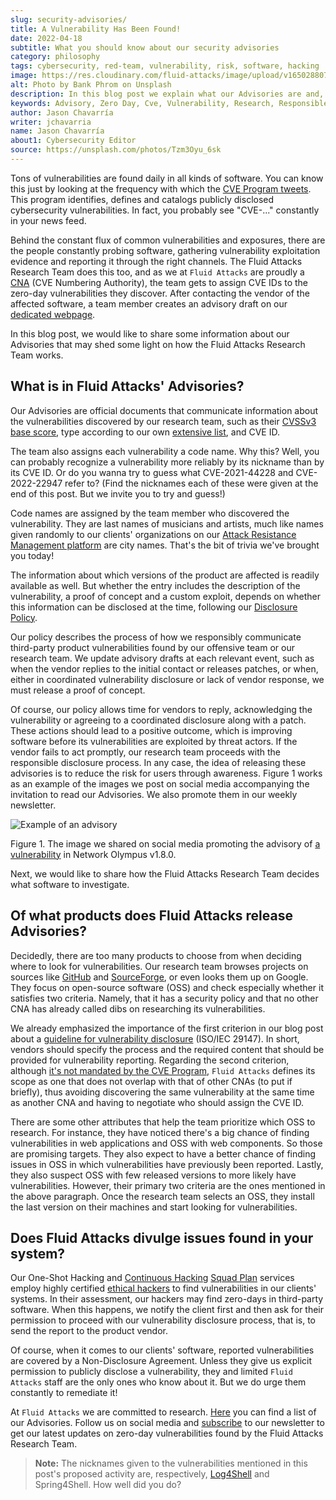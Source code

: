 ```yaml
---
slug: security-advisories/
title: A Vulnerability Has Been Found!
date: 2022-04-18
subtitle: What you should know about our security advisories
category: philosophy
tags: cybersecurity, red-team, vulnerability, risk, software, hacking
image: https://res.cloudinary.com/fluid-attacks/image/upload/v1650288075/blog/security-advisories/cover_advisories.webp
alt: Photo by Bank Phrom on Unsplash
description: In this blog post we explain what our Advisories are and, in the process, share some information on how the Fluid Attacks Research Team works.
keywords: Advisory, Zero Day, Cve, Vulnerability, Research, Responsible Disclosure, Cve Numbering Authority, Ethical Hacking, Pentesting
author: Jason Chavarría
writer: jchavarria
name: Jason Chavarría
about1: Cybersecurity Editor
source: https://unsplash.com/photos/Tzm3Oyu_6sk
---
```


Tons of vulnerabilities are found daily
in all kinds of software.
You can know this just by looking at the frequency
with which the [CVE Program tweets](https://twitter.com/cvenew/).
This program identifies,
defines
and catalogs publicly disclosed cybersecurity vulnerabilities.
In fact,
you probably see "CVE-..." constantly in your news feed.

Behind the constant flux of common vulnerabilities and exposures,
there are the people constantly probing software,
gathering vulnerability exploitation evidence
and reporting it through the right channels.
The Fluid Attacks Research Team does this too,
and as we at `Fluid Attacks` are proudly a [CNA](https://www.cve.org/ResourcesSupport/AllResources/CNARules#section_1-1_cnas)
(CVE Numbering Authority),
the team gets to assign CVE IDs
to the zero-day vulnerabilities they discover.
After contacting the vendor of the affected software,
a team member creates an advisory draft
on our [dedicated webpage](../../advisories/).

In this blog post,
we would like to share some information
about our Advisories
that may shed some light on how the Fluid Attacks Research Team works.

## What is in Fluid Attacks' Advisories?

Our Advisories are official documents
that communicate information
about the vulnerabilities discovered by our research team,
such as their [CVSSv3 base score](https://www.first.org/cvss/),
type according to our own [extensive list](https://docs.fluidattacks.com/criteria/vulnerabilities/),
and CVE ID.

The team also assigns each vulnerability a code name.
Why this?
Well,
you can probably recognize a vulnerability more reliably by its nickname
than by its CVE ID.
Or do you wanna try to guess what CVE-2021-44228
and CVE-2022-22947
refer to?
(Find the nicknames each of these were given at the end of this post.
But we invite you to try and guess\!)

Code names are assigned by the team member
who discovered the vulnerability.
They are last names of musicians and artists,
much like names given randomly to our clients' organizations
on our [Attack Resistance Management platform](../../categories/arm/)
are city names.
That's the bit of trivia we've brought you today\!

The information about which versions of the product are affected
is readily available as well.
But whether the entry includes the description of the vulnerability,
a proof of concept
and a custom exploit,
depends on whether this information can be disclosed at the time,
following our [Disclosure Policy](../../advisories/policy/).

Our policy describes the process
of how we responsibly communicate third-party product vulnerabilities
found by our offensive team or our research team.
We update advisory drafts at each relevant event,
such as when the vendor replies to the initial contact
or releases patches,
or when,
either in coordinated vulnerability disclosure
or lack of vendor response,
we must release a proof of concept.

Of course,
our policy allows time for vendors to reply,
acknowledging the vulnerability
or agreeing to a coordinated disclosure along with a patch.
These actions should lead to a positive outcome,
which is improving software
before its vulnerabilities are exploited by threat actors.
If the vendor fails to act promptly,
our research team proceeds with the responsible disclosure process.
In any case,
the idea of releasing these advisories is
to reduce the risk for users through awareness.
Figure 1 works as an example of the images we post on social media
accompanying the invitation to read our Advisories.
We also promote them in our weekly newsletter.

<div class="imgblock">

![Example of an advisory](https://res.cloudinary.com/fluid-attacks/image/upload/v1650288133/blog/security-advisories/advisories-figure-1.webp)

<div class="title">

Figure 1. The image we shared on social media
promoting the advisory of [a vulnerability](../../advisories/spinetta/)
in Network Olympus v1.8.0.

</div>

</div>

Next, we would like to share how
the Fluid Attacks Research Team decides what software to investigate.

## Of what products does Fluid Attacks release Advisories?

Decidedly,
there are too many products to choose from
when deciding where to look for vulnerabilities.
Our research team browses projects on sources like [GitHub](https://github.com/search)
and [SourceForge](https://sourceforge.net/),
or even looks them up on Google.
They focus on open-source software (OSS)
and check especially whether it satisfies two criteria.
Namely,
that it has a security policy
and that no other CNA has already called dibs
on researching its vulnerabilities.

We already emphasized the importance of the first criterion
in our blog post about a [guideline for vulnerability disclosure](../iso-iec-29147/)
(ISO/IEC 29147).
In short,
vendors should specify the process
and the required content that should be provided
for vulnerability reporting.
Regarding the second criterion,
although [it's not mandated by the CVE Program](https://www.cve.org/ResourcesSupport/AllResources/CNARules#section_7-3_cna_scope),
`Fluid Attacks` defines its scope
as one that does not overlap with that of other CNAs
(to put if briefly),
thus avoiding discovering the same vulnerability
at the same time as another CNA
and having to negotiate who should assign the CVE ID.

There are some other attributes
that help the team prioritize
which OSS to research.
For instance,
they have noticed there's a big chance of finding vulnerabilities
in web applications and OSS with web components.
So those are promising targets.
They also expect to have a better chance of finding issues
in OSS in which vulnerabilities have previously been reported.
Lastly,
they also suspect OSS with few released versions
to more likely have vulnerabilities.
However,
their primary two criteria are the ones mentioned in the above paragraph.
Once the research team selects an OSS,
they install the last version on their machines
and start looking for vulnerabilities.

## Does Fluid Attacks divulge issues found in your system?

Our One-Shot Hacking and [Continuous Hacking](../../services/continuous-hacking/)
[Squad Plan](../../plans/) services
employ highly certified [ethical hackers](../../solutions/ethical-hacking/)
to find vulnerabilities in our clients' systems.
In their assessment,
our hackers may find zero-days in third-party software.
When this happens,
we notify the client first
and then ask for their permission to proceed
with our vulnerability disclosure process,
that is,
to send the report to the product vendor.

Of course,
when it comes to our clients' software,
reported vulnerabilities are covered by a Non-Disclosure Agreement.
Unless they give us explicit permission
to publicly disclose a vulnerability,
they and limited `Fluid Attacks` staff are the only ones who know about it.
But we do urge them constantly to remediate it!

At `Fluid Attacks`
we are committed to research.
[Here](../../advisories/) you can find a list of our Advisories.
Follow us on social media
and [subscribe](../../subscription/) to our newsletter
to get our latest updates
on zero-day vulnerabilities found by the Fluid Attacks Research Team.

> **Note:** The nicknames given to the vulnerabilities mentioned
> in this post's proposed activity are,
> respectively, [Log4Shell](../log4shell/)
> and Spring4Shell.
> How well did you do?
